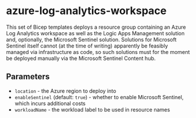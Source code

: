 # azure-log-analytics-workspace

This set of Bicep templates deploys a resource group containing an Azure Log Analytics workspace as well as the Logic
Apps Management solution and, optionally, the Microsoft Sentinel solution. Solutions for Microsoft Sentinel itself
cannot (at the time of writing) apparently be feasibly managed via infrastructure as code, so such solutions must for
the moment be deployed manually via the Microsoft Sentinel Content hub.

## Parameters

* `location` - the Azure region to deploy into
* `enableSentinel` (default: `true`) - whether to enable Microsoft Sentinel, which incurs additional costs
* `workloadName` - the workload label to be used in resource names

